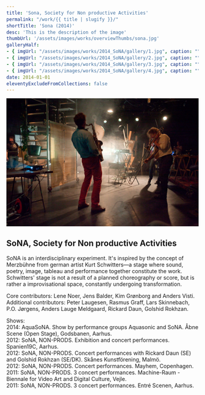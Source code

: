 ```yaml
---
title: 'Sona, Society for Non productive Activities'
permalink: "/work/{{ title | slugify }}/"
shortTitle: 'Sona (2014)'
desc: 'This is the description of the image'
thumbUrl: '/assets/images/works/overviewThumbs/sona.jpg'
galleryHalf:
- { imgUrl: "/assets/images/works/2014_SoNA/gallery/1.jpg", caption: "" }
- { imgUrl: "/assets/images/works/2014_SoNA/gallery/2.jpg", caption: "" }
- { imgUrl: "/assets/images/works/2014_SoNA/gallery/3.jpg", caption: "" }
- { imgUrl: "/assets/images/works/2014_SoNA/gallery/4.jpg", caption: "" }
date: 2014-01-01
eleventyExcludeFromCollections: false
---
```



<div class="Grid Grid--gutters Grid--full large-Grid--fit">
  <div class="Grid-cell">
    <img src='/assets/images/works/2014_SoNA/SoNA_big2.jpg'/>
  </div>
</div>
<div class="Grid Grid--gutters Grid--full large-Grid--fit">
  <div class="Grid-cell">
    <div class='headerGroup'>
      <h2>SoNA, Society for Non productive Activities</h2>
      <!-- <h3>Society for Non productive Activities</h3> -->
    </div>
  </div>
</div>
<div class="Grid Grid--gutters Grid--full large-Grid--fit">
  <div class="Grid-cell">
    <p>SoNA is an interdisciplinary experiment. It's inspired by the concept of Merzbühne from german artist Kurt Schwitters—a stage where sound, poetry, image, tableau and performance together constitute the work. Schwitters' stage is not a result of a planned choreography or score, but is rather a improvisational space, constantly undergoing transformation.</p>
    <p>Core contributors: Lene Noer, Jens Balder, Kim Grønborg and Anders Visti.<br/>
    Additional contributors: Peter Laugesen, Rasmus Graff, Lars Skinnebach, P.O. Jørgens, Anders Lauge Meldgaard, Rickard Daun, Golshid Rokhzan.</p>
  </div>
  <div class="Grid-cell">
    <p>Shows:<br/>
    2014: AquaSoNA. Show by performance groups Aquasonic and SoNA. Åbne Scene (Open Stage), Godsbanen, Aarhus.<br/>
    2012: SoNA, NON-PRODS. Exhibition and concert performances. Spanien19C, Aarhus.<br/>
    2012: SoNA, NON-PRODS. Concert performances with Rickard Daun (SE) and Golshid Rokhzan (SE/DK). Skånes Kunstförening, Malmö.<br/>
    2012: SoNA, NON-PRODS. Concert performances. Mayhem, Copenhagen.<br/>
    2011: SoNA, NON-PRODS. 3 concert performances. Machine-Raum - Biennale for Video Art and Digital Culture, Vejle.<br/>
    2011: SoNA, NON-PRODS. 3 concert performances. Entré Scenen, Aarhus.</p>
  </div>
</div>
